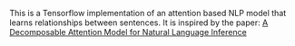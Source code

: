 This is a Tensorflow implementation of an attention based NLP model that learns relationships between sentences.
It is inspired by the paper: [A Decomposable Attention Model for Natural Language Inference](https://arxiv.org/pdf/1606.01933v1.pdf)
